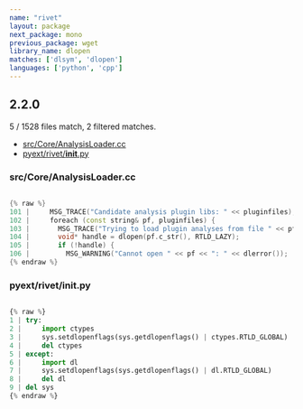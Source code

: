 ```yaml
---
name: "rivet"
layout: package
next_package: mono
previous_package: wget
library_name: dlopen
matches: ['dlsym', 'dlopen']
languages: ['python', 'cpp']
---
```

## 2.2.0
5 / 1528 files match, 2 filtered matches.

 - [src/Core/AnalysisLoader.cc](#srccoreanalysisloadercc)
 - [pyext/rivet/__init__.py](#pyextrivet__init__py)

### src/Core/AnalysisLoader.cc

```cpp

{% raw %}
101 |     MSG_TRACE("Candidate analysis plugin libs: " << pluginfiles);
102 |     foreach (const string& pf, pluginfiles) {
103 |       MSG_TRACE("Trying to load plugin analyses from file " << pf);
104 |       void* handle = dlopen(pf.c_str(), RTLD_LAZY);
105 |       if (!handle) {
106 |         MSG_WARNING("Cannot open " << pf << ": " << dlerror());
{% endraw %}

```
### pyext/rivet/__init__.py

```python

{% raw %}
1 | try:
2 |     import ctypes
3 |     sys.setdlopenflags(sys.getdlopenflags() | ctypes.RTLD_GLOBAL)
4 |     del ctypes
5 | except:
6 |     import dl
7 |     sys.setdlopenflags(sys.getdlopenflags() | dl.RTLD_GLOBAL)
8 |     del dl
9 | del sys
{% endraw %}

```